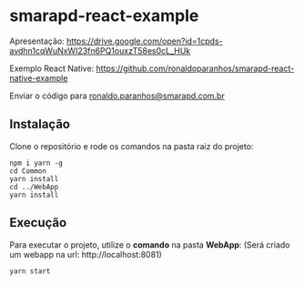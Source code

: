 # smarapd-react-example
Apresentação:
https://drive.google.com/open?id=1cpds-avdhn1cqWuNxWI23fn6PQ1ouxzT58es0cL_HUk

Exemplo React Native:
https://github.com/ronaldoparanhos/smarapd-react-native-example

Enviar o código para ronaldo.paranhos@smarapd.com.br

## Instalação
Clone o repositório e rode os comandos na pasta raiz do projeto:

    npm i yarn -g
    cd Common
    yarn install
    cd ../WebApp
    yarn install

## Execução

Para executar o projeto, utilize o **comando** na pasta **WebApp**:
(Será criado um webapp na url: http://localhost:8081)

    yarn start
